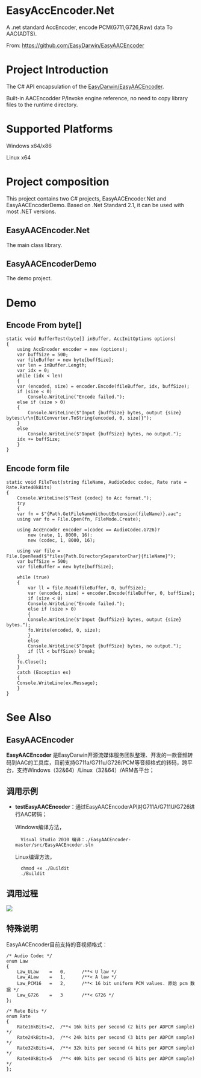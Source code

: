 # EasyAccEncoder.Net #
A .net standard AccEncoder, encode PCM(G711,G726,Raw) data To AAC(ADTS).

From: https://github.com/EasyDarwin/EasyAACEncoder

# Project Introduction #
 The C# API encapsulation of the [EasyDarwin/EasyAACEncoder](https://github.com/EasyDarwin/EasyAACEncoder).
 
 Built-in AACEncodder P/Invoke engine reference, no need to copy library files to the runtime directory.

# Supported Platforms #
Windows x64/x86

Linux x64
 
# Project composition #
 This project contains two C# projects, EasyAACEncoder.Net and EasyAACEncoderDemo. Based on .Net Standard 2.1, it can be used with most .NET versions.
 
 ## EasyAACEncoder.Net ##
 The main class library.
 
 ## EasyAACEncoderDemo ##
 The demo project.

# Demo #

## Encode From byte[] ##

	static void BufferTest(byte[] inBuffer, AccInitOptions options)
	{
	    using AccEncoder encoder = new (options);
	    var buffSize = 500;
	    var fileBuffer = new byte[buffSize];
	    var len = inBuffer.Length;
	    var idx = 0;
	    while (idx < len)
	    {
		var (encoded, size) = encoder.Encode(fileBuffer, idx, buffSize);
		if (size < 0)
		    Console.WriteLine("Encode failed.");
		else if (size > 0)
		{
		    Console.WriteLine($"Input {buffSize} bytes, output {size} bytes:\r\n{BitConverter.ToString(encoded, 0, size)}");
		}
		else
		    Console.WriteLine($"Input {buffSize} bytes, no output.");
		idx += buffSize;
	    }
	}

## Encode form file ##

	static void FileTest(string fileName, AudioCodec codec, Rate rate = Rate.Rate40kBits)
	{
	    Console.WriteLine($"Test {codec} to Acc format.");
	    try
	    {
		var fn = $"{Path.GetFileNameWithoutExtension(fileName)}.aac";
		using var fo = File.Open(fn, FileMode.Create);

		using AccEncoder encoder =(codec == AudioCodec.G726)?
		    new (rate, 1, 8000, 16):
		    new (codec, 1, 8000, 16);

		using var file = File.OpenRead($"files{Path.DirectorySeparatorChar}{fileName}");
		var buffSize = 500;
		var fileBuffer = new byte[buffSize];

		while (true)
		{
		    var ll = file.Read(fileBuffer, 0, buffSize);
		    var (encoded, size) = encoder.Encode(fileBuffer, 0, buffSize);
		    if (size < 0)
			Console.WriteLine("Encode failed.");
		    else if (size > 0)
		    {
			Console.WriteLine($"Input {buffSize} bytes, output {size} bytes.");
			fo.Write(encoded, 0, size);
		    }
		    else
			Console.WriteLine($"Input {buffSize} bytes, no output.");
		    if (ll < buffSize) break;
		}
		fo.Close();
	    }
	    catch (Exception ex)
	    {
		Console.WriteLine(ex.Message);
	    }
	}
	
# See Also #

## EasyAACEncoder ##

**EasyAACEncoder** 是EasyDarwin开源流媒体服务团队整理、开发的一款音频转码到AAC的工具库，目前支持G711a/G711u/G726/PCM等音频格式的转码，跨平台，支持Windows（32&64）/Linux（32&64）/ARM各平台；

## 调用示例 ##

- **testEasyAACEncoder**：通过EasyAACEncoderAPI对G711A/G711U/G726进行AAC转码；

	Windows编译方法，

    	Visual Studio 2010 编译：./EasyAACEncoder-master/src/EasyAACEncoder.sln

	Linux编译方法，
		
		chmod +x ./Buildit
		./Buildit


## 调用过程 ##
![](http://www.easydarwin.org/skin/easydarwin/images/easyaacencoder20180822.png)


## 特殊说明 ##
EasyAACEncoder目前支持的音视频格式：

	/* Audio Codec */
	enum Law
	{
		Law_ULaw	=	0, 		/**< U law */
		Law_ALaw	=	1, 		/**< A law */
		Law_PCM16	=	2, 		/**< 16 bit uniform PCM values. 原始 pcm 数据 */  
		Law_G726	=	3		/**< G726 */
	};
	
	/* Rate Bits */
	enum Rate
	{
		Rate16kBits=2,	/**< 16k bits per second (2 bits per ADPCM sample) */
		Rate24kBits=3,	/**< 24k bits per second (3 bits per ADPCM sample) */
		Rate32kBits=4,	/**< 32k bits per second (4 bits per ADPCM sample) */
		Rate40kBits=5	/**< 40k bits per second (5 bits per ADPCM sample) */
	};

